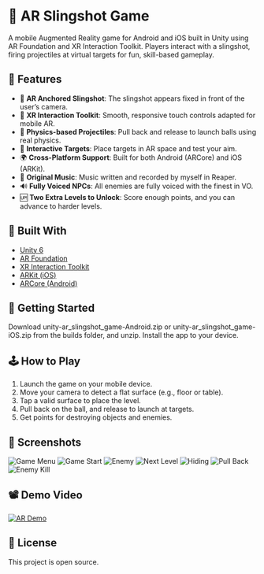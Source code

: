 # 🎯 AR Slingshot Game

A mobile Augmented Reality game for Android and iOS built in Unity using AR Foundation and XR Interaction Toolkit. Players interact with a slingshot, firing projectiles at virtual targets for fun, skill-based gameplay.

## 📱 Features

- 📍 **AR Anchored Slingshot**: The slingshot appears fixed in front of the user’s camera.
- 🧠 **XR Interaction Toolkit**: Smooth, responsive touch controls adapted for mobile AR.
- 🏹 **Physics-based Projectiles**: Pull back and release to launch balls using real physics.
- 🎯 **Interactive Targets**: Place targets in AR space and test your aim.
- 🌍 **Cross-Platform Support**: Built for both Android (ARCore) and iOS (ARKit).
- 🎵 **Original Music**: Music written and recorded by myself in Reaper. 
- 🔊 **Fully Voiced NPCs**: All enemies are fully voiced with the finest in VO. 
- 🆙 **Two Extra Levels to Unlock**: Score enough points, and you can advance to harder levels. 
## 🧰 Built With

- [Unity 6](https://unity.com/releases/editor/qa/lts-releases)
- [AR Foundation](https://docs.unity3d.com/Packages/com.unity.xr.arfoundation)
- [XR Interaction Toolkit](https://docs.unity3d.com/Packages/com.unity.xr.interaction.toolkit)
- [ARKit (iOS)](https://developer.apple.com/augmented-reality/)
- [ARCore (Android)](https://developers.google.com/ar)

## 🚀 Getting Started

Download unity-ar_slingshot_game-Android.zip or unity-ar_slingshot_game-iOS.zip from the builds folder, and unzip. Install the app to your device. 

## 🕹️ How to Play

1. Launch the game on your mobile device.
2. Move your camera to detect a flat surface (e.g., floor or table).
3. Tap a valid surface to place the level. 
4. Pull back on the ball, and release to launch at targets. 
5. Get points for destroying objects and enemies. 

## 📸 Screenshots

![Game Menu](src/mainmenu.png)
![Game Start](src/start.png)
![Enemy](src/reveal.png)
![Next Level](src/nextlevel.png)
![Hiding](src/hiding.png)
![Pull Back](src/pullback.png)
![Enemy Kill](src/kill.png)

## 📽️ Demo Video

[![AR Demo](https://img.youtube.com/vi/dYbX-rfEwEQ/0.jpg)](https://www.youtube.com/watch?v=dYbX-rfEwEQ)


## 📄 License

This project is open source. 